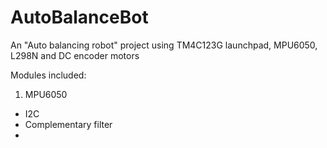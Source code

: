 # AutoBalanceBot
An "Auto balancing robot" project using TM4C123G launchpad, MPU6050, L298N and DC encoder motors

Modules included:
1. MPU6050
  - I2C
  - Complementary filter
  - 
